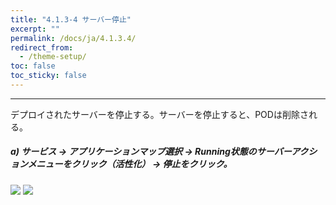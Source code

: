 ```yaml
---
title: "4.1.3-4 サーバー停止"
excerpt: ""
permalink: /docs/ja/4.1.3.4/
redirect_from:
  - /theme-setup/
toc: false
toc_sticky: false
---
```



---

デプロイされたサーバーを停止する。サーバーを停止すると、PODは削除される。

##### a\) サービス → アプリケーションマップ選択 → Running状態のサーバーアクションメニューをクリック（活性化） → 停止をクリック。
![](/assets/JP/2.5/3.1.3-4_1.png)
![](/assets/JP/2.5/3.1.3-4_2.png)



